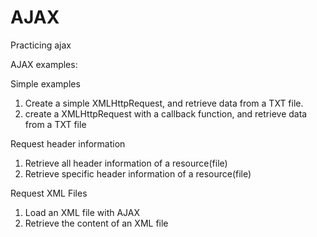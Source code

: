 # AJAX
Practicing ajax

AJAX examples:

Simple examples
1. Create a simple XMLHttpRequest, and retrieve data from a TXT file.
2. create a XMLHttpRequest with a callback function, and retrieve data from a TXT file

Request header information
1. Retrieve all header information of a resource(file)
2. Retrieve specific header information of a resource(file)

Request XML Files
1. Load an XML file with AJAX
2. Retrieve the content of an XML file
